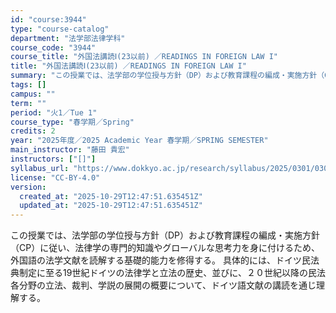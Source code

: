 ```yaml
---
id: "course:3944"
type: "course-catalog"
department: "法学部法律学科"
course_code: "3944"
course_title: "外国法講読Ⅰ(23以前) ／READINGS IN FOREIGN LAW I"
title: "外国法講読Ⅰ(23以前) ／READINGS IN FOREIGN LAW I"
summary: "この授業では、法学部の学位授与方針（DP）および教育課程の編成・実施方針（CP）に従い、法律学の専門的知識やグローバルな思考力を身に付けるため、外国語の法学文献を読解する基礎的能力を修得する。 具体的には、ドイツ民法典制定に至る19世紀ドイ…"
tags: []
campus: ""
term: ""
period: "火1／Tue 1"
course_type: "春学期／Spring"
credits: 2
year: "2025年度／2025 Academic Year 春学期／SPRING SEMESTER"
main_instructor: "藤田 貴宏"
instructors: ["[]"]
syllabus_url: "https://www.dokkyo.ac.jp/research/syllabus/2025/0301/0301_03944_ja_JP.html"
license: "CC-BY-4.0"
version:
  created_at: "2025-10-29T12:47:51.635451Z"
  updated_at: "2025-10-29T12:47:51.635451Z"
---
```

この授業では、法学部の学位授与方針（DP）および教育課程の編成・実施方針（CP）に従い、法律学の専門的知識やグローバルな思考力を身に付けるため、外国語の法学文献を読解する基礎的能力を修得する。 具体的には、ドイツ民法典制定に至る19世紀ドイツの法律学と立法の歴史、並びに、２０世紀以降の民法各分野の立法、裁判、学説の展開の概要について、ドイツ語文献の講読を通じ理解する。
